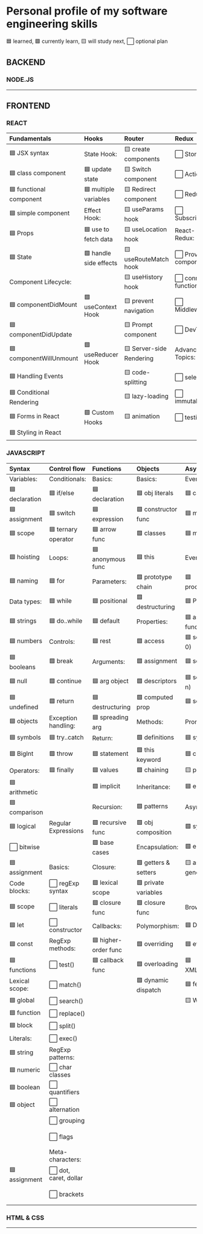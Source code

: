 # Personal profile of my software engineering skills

🟦 learned, 🟩 currently learn, 🟨 will study next, ⬜ optional plan

## BACKEND

### NODE.JS



___

## FRONTEND

### REACT

| Fundamentals              | Hooks                   | Router                   | Redux                 |
|:--------------------------|:------------------------|:-------------------------|:----------------------|
| 🟦 JSX syntax            | State Hook:             | 🟨 create components     | ⬜ Store              |
| 🟦 class component       | 🟦 update state         | 🟨 Switch component      | ⬜ Actions           |
| 🟦 functional component  | 🟦 multiple variables   | 🟨 Redirect component    | ⬜ Reducers           |
| 🟦 simple component      | Effect Hook:            | 🟨 useParams hook        | ⬜ Subscriptions      |
| 🟦 Props                 | 🟦 use to fetch data    | 🟨 useLocation hook      | React-Redux:          |
| 🟦 State                 | 🟩 handle side effects  | 🟨 useRouteMatch hook    | ⬜ Provider component |
| Component Lifecycle:      |                         | 🟨 useHistory hook       | ⬜ connect function   |
| 🟦 componentDidMount     | 🟩 useContext Hook      | 🟨 prevent navigation    | ⬜ Middleware         |
| 🟦 componentDidUpdate    |                         | 🟨 Prompt component      | ⬜ DevTools           |
| 🟦 componentWillUnmount  | 🟩 useReducer Hook      | 🟨 Server-side Rendering | Advanced Topics:      |
| 🟦 Handling Events       |                         | 🟨 code-splitting        | ⬜ selectors          |
| 🟦 Conditional Rendering |                         | 🟨 lazy-loading          | ⬜ immutability       |
| 🟦 Forms in React        | 🟩 Custom Hooks        | 🟨 animation             | ⬜ testing            |
| 🟦 Styling in React      |                         |                          |                        |


### JAVASCRIPT

| Syntax             | Control flow          | Functions          |  Objects             | Asynchronous         | Arrays            |
|:-------------------|:----------------------|:-------------------|:---------------------|:---------------------|:-------------------|
|  Variables:        | Conditionals:          | Basics:            | Basics:              | Event loop:         | Basics:            |
| 🟦 declaration    | 🟦 if/else            | 🟦 declaration    | 🟦 obj literals      | 🟦 call stack       | 🟦 declaration     |
| 🟦 assignment     | 🟦 switch             | 🟦 expression     | 🟩 constructor func  | 🟦 microtasks       | 🟦 initialization  |
| 🟦 scope          | 🟦 ternary operator   | 🟦 arrow func     | 🟩 classes           | 🟦 macrotasks       | 🟦 accessing       |
| 🟦 hoisting       | Loops:                | 🟦 anonymous func  | 🟦 this              | Event loop:         |Methods not-ch:     |
| 🟦 naming         | 🟦 for                | Parameters:        | 🟩 prototype chain   | 🟦 process.nextTick | 🟦 .find          |
| Data types:       | 🟦 while              | 🟦 positional      | 🟩 destructuring     | 🟦 Promise.then     | 🟦 .findIndex     |
| 🟦 strings        | 🟦 do..while          | 🟦 default         | Properties:          | 🟦 async function   | 🟦 .indexOf       |  
| 🟦 numbers        | Controls:             | 🟦 rest            | 🟩 access            | 🟦 setTimeout(c, 0) | 🟦 .lastIndexOf   | 
| 🟦 booleans       | 🟩 break              | Arguments:         | 🟩 assignment        | 🟦 setImmediate     | 🟦 .includes      |  
| 🟦 null           | 🟩 continue           | 🟦 arg object      | 🟩 descriptors      | 🟦 setTimeout(c, n) | 🟦 .every          | 
| 🟦 undefined      | 🟩 return             | 🟦 destructuring   | 🟩 computed prop    | 🟦  setInterval     | 🟦 .some          |   
| 🟦 objects        | Exception handling:   | 🟦 spreading arg   | Methods:             | Promises:           | 🟦 .concat        |   
| 🟦 symbols        | 🟦 try..catch         | Return:            | 🟩 definitions       | 🟦 syntax           | 🟦 .join          |   
| 🟦 BigInt         | 🟩 throw              | 🟦 statement       | 🟩 this keyword     | 🟦 chaining         | 🟦 .filter        |
| Operators:        | 🟦 finally             | 🟦 values          | 🟩 chaining          | 🟨 promise.all      | 🟩 .flat         |    
| 🟦 arithmetic     |                        | 🟩 implicit         | Inheritance:         | 🟦 error handling  | 🟩 .flatMap       |  
|🟦 comparison     |                         | Recursion:          | 🟩 patterns          |  Async/await:        | 🟩 .forEach       |  
| 🟦 logical       | Regular Expressions     | 🟩 recursive func   | 🟩 obj composition   | 🟩 syntax          | 🟩 .map           | 
| ⬜ bitwise       |                         | 🟩 base cases       | Encapsulation:       | 🟩 error handling   | 🟩 .reduce        |  
|🟦 assignment     |  Basics:                | Closure:            | 🟩 getters & setters | 🟨 async generators  | 🟩 .reduceRight   | 
| Code blocks:      | ⬜ regExp syntax       | 🟩 lexical scope    | 🟩 private variables |                    | 🟩 .toString       | 
| 🟦 scope         | ⬜  literals           | 🟩 closure func     | 🟩 closure func      | Browser APIs:      | 🟩 .toLocaleString |
| 🟦 let            | ⬜  constructor        | Callbacks:            | Polymorphism:         | 🟦 DOM               | Methods ch:   |  
| 🟦 const          | RegExp methods:         | 🟦 higher-order func | 🟩 overriding        | 🟦 events             | 🟦 .push       |   
| 🟦 functions      | ⬜ test()               | 🟦 callback func    | 🟩 overloading       | 🟦 XMLHttpRequest     | 🟦 .unshift    |  
| Lexical scope:    | ⬜ match()              |                      | 🟩 dynamic dispatch   | 🟦 fetch API         | 🟦 .pop        |    
| 🟦 global         | ⬜ search()             |                     |                     | 🟨 Web Workers          | 🟦 .shift      |      
| 🟦 function       | ⬜ replace()            |                     |                     |                         | 🟦 .sort        |    
| 🟦 block          | ⬜ split()              |                     |                     |                         | 🟦 .reverse     |  
| Literals:         | ⬜ exec()               |                      |                     |                        | 🟩 .fill           |  
| 🟦 string        | RegExp patterns:         |                      |                   |                          | 🟩 .copyWithin     |   
| 🟦 numeric       | ⬜ char classes          |                     |                   |                          | Other methods:      |   
| 🟦 boolean       | ⬜ quantifiers           |                     |                    |                         | 🟩 .split          |   
| 🟦 object        | ⬜ alternation           |                     |                    |                         | 🟩 .splice         |
|                   | ⬜ grouping              |                     |                    |                        | 🟩 .slice           |   
|                   | ⬜ flags                 |                     |                    |                        | 🟦 Array.isArray    | 
|                   | Meta-characters:         |                     |                    |                         | Destructuring:       | 
| 🟦 assignment    | ⬜ dot, caret, dollar    |                     |                     |                        | 🟩 syntax           | 
|                   | ⬜ brackets              |                    |                     |                        | 🟩 swapping var     |  


### HTML & CSS





___
